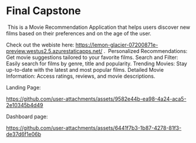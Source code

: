 # Final Capstone
​
This is a Movie Recommendation Application that helps users discover new films based on their preferences and on the age of the user.

Check out the webiste here: https://lemon-glacier-07200871e-preview.westus2.5.azurestaticapps.net/ .
​
Personalized Recommendations: Get movie suggestions tailored to your favorite films.
Search and Filter: Easily search for films by genre, title and popularity.
Trending Movies: Stay up-to-date with the latest and most popular films.
Detailed Movie Information: Access ratings, reviews, and movie descriptions.


Landing Page:

https://github.com/user-attachments/assets/9582e44b-ea98-4a24-aca5-2e10345b4d49

Dashboard page:

https://github.com/user-attachments/assets/6441f7b3-1b87-4278-81f3-de37d6f1e06b




